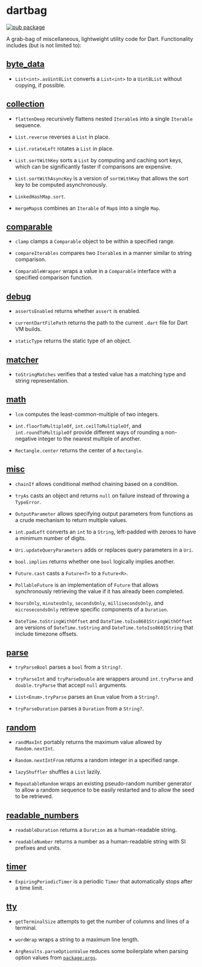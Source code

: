# dartbag

[![pub package](https://img.shields.io/pub/v/dartbag.svg)](https://pub.dev/packages/dartbag)

A grab-bag of miscellaneous, lightweight utility code for Dart.  Functionality
includes (but is not limited to):

## [byte_data]

* `List<int>.asUint8List` converts a `List<int>` to a `Uint8List` without
  copying, if possible.

## [collection]

* `flattenDeep` recursively flattens nested `Iterable`s into a single
  `Iterable` sequence.

* `List.reverse` reverses a `List` in place.

* `List.rotateLeft` rotates a `List` in place.

* `List.sortWithKey` sorts a `List` by computing and caching sort keys, which
  can be significantly faster if comparisons are expensive.

* `List.sortWithAsyncKey` is a version of `sortWithKey` that allows the sort
  key to be computed asynchronously.

* `LinkedHashMap.sort`.

* `mergeMaps`s combines an `Iterable` of `Map`s into a single `Map`.

## [comparable]

* `clamp` clamps a `Comparable` object to be within a specified range.

* `compareIterables` compares two `Iterable`s in a manner similar to string
  comparison.

* `ComparableWrapper` wraps a value in a `Comparable` interface with a
  specified comparison function.

## [debug]

* `assertsEnabled` returns whether `assert` is enabled.

* `currentDartFilePath` returns the path to the current `.dart` file for Dart
  VM builds.

* `staticType` returns the static type of an object.

## [matcher]

* `toStringMatches` verifies that a tested value has a matching type and string
  representation.

## [math]

* `lcm` computes the least-common-multiple of two integers.

* `int.floorToMultipleOf`, `int.ceilToMultipleOf`, and `int.roundToMultipleOf`
  provide different ways of rounding a non-negative integer to the nearest
  multiple of another.

* `Rectangle.center` returns the center of a `Rectangle`.

## [misc]

* `chainIf` allows conditional method chaining based on a condition.

* `tryAs` casts an object and returns `null` on failure instead of throwing a
  `TypeError`.

* `OutputParameter` allows specifying output parameters from functions as a
  crude mechanism to return multiple values.

* `int.padLeft` converts an `int` to a `String`, left-padded with zeroes to
  have a minimum number of digits.

* `Uri.updateQueryParameters` adds or replaces query parameters in a `Uri`.

* `bool.implies` returns whether one `bool` logically implies another.

* `Future.cast` casts a `Future<T>` to a `Future<R>`.

* `PollableFuture` is an implementation of `Future` that allows synchronously
  retrieving the value if it has already been completed.

* `hoursOnly`, `minutesOnly`, `secondsOnly`, `millisecondsOnly`, and
  `microsecondsOnly` retrieve specific components of a `Duration`.

* `DateTime.toStringWithOffset` and `DateTime.toIso8601StringWithOffset` are
  versions of `DateTime.toString` and `DateTime.totoIso8601String` that include
  timezone offsets.

## [parse]

* `tryParseBool` parses a `bool` from a `String?`.

* `tryParseInt` and `tryParseDouble` are wrappers around `int.tryParse` and
  `double.tryParse` that accept `null` arguments.

* `List<Enum>.tryParse` parses an `Enum` value from a `String?`.

* `tryParseDuration` parses a `Duration` from a `String?`.

## [random]

* `randMaxInt` portably returns the maximum value allowed by `Random.nextInt`.

* `Random.nextIntFrom` returns a random integer in a specified range.

* `lazyShuffler` shuffles a `List` lazily.

* `RepeatableRandom` wraps an existing pseudo-random number generator to allow
  a random sequence to be easily restarted and to allow the seed to be
  retrieved.

## [readable_numbers]

* `readableDuration` returns a `Duration` as a human-readable string.

* `readableNumber` returns a number as a human-readable string with SI prefixes
  and units.

## [timer]

* `ExpiringPeriodicTimer` is a periodic `Timer` that automatically stops after a
  time limit.

## [tty]

* `getTerminalSize` attempts to get the number of columns and lines of a
  terminal.

* `wordWrap` wraps a string to a maximum line length.

* `ArgResults.parseOptionValue` reduces some boilerplate when parsing option
  values from [`package:args`].
  
[byte_data]: https://pub.dev/documentation/dartbag/latest/byte_data/byte_data-library.html
[collection]: https://pub.dev/documentation/dartbag/latest/collection/collection-library.html
[comparable]: https://pub.dev/documentation/dartbag/latest/comparable/comparable-library.html
[debug]: https://pub.dev/documentation/dartbag/latest/debug/debug-library.html
[matcher]: https://pub.dev/documentation/dartbag/latest/matcher/matcher-library.html
[math]: https://pub.dev/documentation/dartbag/latest/math/math-library.html
[misc]: https://pub.dev/documentation/dartbag/latest/misc/misc-library.html
[`package:args`]: https://pub.dev/packages/args
[parse]: https://pub.dev/documentation/dartbag/latest/parse/parse-library.html
[random]: https://pub.dev/documentation/dartbag/latest/random/random-library.html
[readable_numbers]: https://pub.dev/documentation/dartbag/latest/readable_numbers/readable_numbers-library.html
[timer]: https://pub.dev/documentation/dartbag/latest/timer/timer-library.html
[tty]: https://pub.dev/documentation/dartbag/latest/tty/tty-library.html
